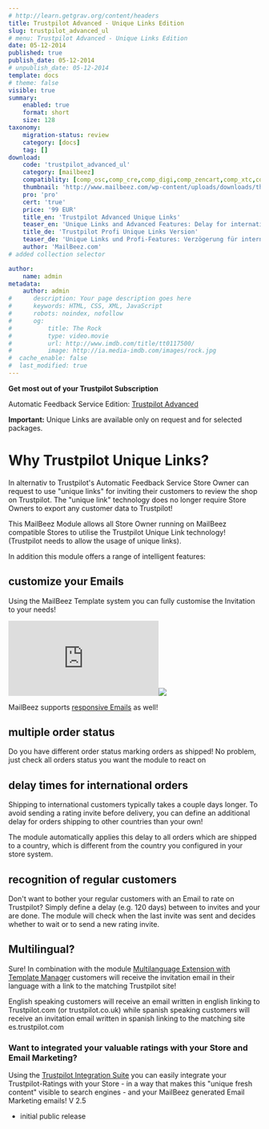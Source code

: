 ```yaml
---
# http://learn.getgrav.org/content/headers
title: Trustpilot Advanced - Unique Links Edition
slug: trustpilot_advanced_ul
# menu: Trustpilot Advanced - Unique Links Edition
date: 05-12-2014
published: true
publish_date: 05-12-2014
# unpublish_date: 05-12-2014
template: docs
# theme: false
visible: true
summary:
    enabled: true
    format: short
    size: 128
taxonomy:
    migration-status: review
    category: [docs]
    tag: []
download:
    code: 'trustpilot_advanced_ul'
    category: [mailbeez]
    compatiblity: [comp_osc,comp_cre,comp_digi,comp_zencart,comp_xtc,comp_gambio]
    thumbnail: 'http://www.mailbeez.com/wp-content/uploads/downloads/thumbnails/2013/06/top_64.png'
    pro: 'pro'
    cert: 'true'
    price: '99 EUR'
    title_en: 'Trustpilot Advanced Unique Links'
    teaser_en: 'Unique Links and Advanced Features: Delay for international orders, multiple Order status, recognition of regular customers'
    title_de: 'Trustpilot Profi Unique Links Version'
    teaser_de: 'Unique Links und Profi-Features: Verzögerung für internationale Bestellungen, Stammkunden-Erkennung und mehr'
    author: 'MailBeez.com'
# added collection selector

author:
    name: admin
metadata:
    author: admin
#      description: Your page description goes here
#      keywords: HTML, CSS, XML, JavaScript
#      robots: noindex, nofollow
#      og:
#          title: The Rock
#          type: video.movie
#          url: http://www.imdb.com/title/tt0117500/
#          image: http://ia.media-imdb.com/images/rock.jpg
#  cache_enable: false
#  last_modified: true
---
```


**Get most out of your Trustpilot Subscription**

Automatic Feedback Service Edition: [Trustpilot Advanced](http://www.mailbeez.com/documentation/mailbeez/trustpilot_advanced/)

**Important:** Unique Links are available only on request and for selected packages.

# Why Trustpilot Unique Links?

In alternativ to Trustpilot's Automatic Feedback Service Store Owner can request to use "unique links" for inviting their customers to review the shop on Trustpilot. The "unique link" technology does no longer require Store Owners to export any customer data to Trustpilot!

This MailBeez Module allows all Store Owner running on MailBeez compatible Stores to utilise the Trustpilot Unique Link technology! (Trustpilot needs to allow the usage of unique links).

In addition this module offers a range of intelligent features:

## customize your Emails

Using the MailBeez Template system you can fully customise the Invitation to your needs!

[![](http://localhost/wordpress_mailbeez_EOL/wp-content/themes/awake/lib/scripts/timthumb/thumb.php?src=http://localhost/wordpress_mailbeez_EOL/wp-content/themes/awake/images/assets/invalid_image.png&w=400&h=400&zc=1&q=100 "custom email layout")](https://www.mailbeez.com/images/doc/mailbeez/trustpilot_advanced_ul/en_invite.png "custom email layout")![](http://localhost/wordpress_mailbeez_EOL/wp-content/themes/awake/images/shortcodes/image_shadow.png)

MailBeez supports [responsive Emails](http://www.mailbeez.com/documentation/responsive-emails/) as well!

## multiple order status

Do you have different order status marking orders as shipped! No problem, just check all orders status you want the module to react on

## delay times for international orders

Shipping to international customers typically takes a couple days longer. To avoid sending a rating invite before delivery, you can define an additional delay for orders shipping to other countries than your own!

The module automatically applies this delay to all orders which are shipped to a country, which is different from the country you configured in your store system.

## recognition of regular customers

Don't want to bother your regular customers with an Email to rate on Trustpilot? Simply define a delay (e.g. 120 days) between to invites and your are done. The module will check when the last invite was sent and decides whether to wait or to send a new rating invite.

## Multilingual?

Sure! In combination with the module [Multilanguage Extension with Template Manager](http://www.mailbeez.com/documentation/configbeez/config_tmplmngr_lng/) customers will receive the invitation email in their language with a link to the matching Trustpilot site!

English speaking customers will receive an email written in english linking to Trustpilot.com (or trustpilot.co.uk) while spanish speaking customers will receive an invitation email written in spanish linking to the matching site es.trustpilot.com

### Want to integrated your valuable ratings with your Store and Email Marketing?

Using the [Trustpilot Integration Suite](http://www.mailbeez.com/documentation/configbeez/config_trustpilot_rss_importer/) you can easily integrate your Trustpilot-Ratings with your Store - in a way that makes this "unique fresh content" visible to search engines - and your MailBeez generated Email Marketing emails!
V 2.5
- initial public release